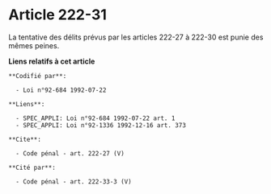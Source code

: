 # Article 222-31

La tentative des délits prévus par les articles 222-27 à 222-30 est punie des mêmes peines.

**Liens relatifs à cet article**

	**Codifié par**:

	  - Loi n°92-684 1992-07-22

	**Liens**:

	  - SPEC_APPLI: Loi n°92-684 1992-07-22 art. 1
	  - SPEC_APPLI: Loi n°92-1336 1992-12-16 art. 373

	**Cite**:

	  - Code pénal - art. 222-27 (V)

	**Cité par**:

	  - Code pénal - art. 222-33-3 (V)
